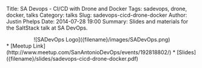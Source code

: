 Title: SA Devops - CI/CD with Drone and Docker
Tags: sadevops, drone, docker, talks
Category: talks
Slug: sadevops-cicd-drone-docker
Author: Justin Phelps
Date: 2014-07-28 19:00
Summary: Slides and materials for the SaltStack talk at SA DevOps.                                                                   

<center>![SADevOps Logo]({filename}/images/SADevOps.png)</center>
 * [Meetup Link](http://www.meetup.com/SanAntonioDevOps/events/192818802/)
 * [Slides]({filename}/slides/sadevops-cicd-drone-docker.pdf)
